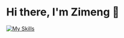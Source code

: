 # Hi there, I'm Zimeng 👋

[![My Skills](https://skillicons.dev/icons?i=js,html,css,wasm)](https://skillicons.dev)

